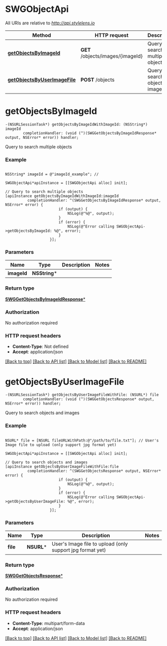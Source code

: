 # SWGObjectApi

All URIs are relative to *http://api.stylelens.io*

Method | HTTP request | Description
------------- | ------------- | -------------
[**getObjectsByImageId**](SWGObjectApi.md#getobjectsbyimageid) | **GET** /objects/images/{imageId} | Query to search multiple objects
[**getObjectsByUserImageFile**](SWGObjectApi.md#getobjectsbyuserimagefile) | **POST** /objects | Query to search objects and images


# **getObjectsByImageId**
```objc
-(NSURLSessionTask*) getObjectsByImageIdWithImageId: (NSString*) imageId
        completionHandler: (void (^)(SWGGetObjectsByImageIdResponse* output, NSError* error)) handler;
```

Query to search multiple objects



### Example 
```objc

NSString* imageId = @"imageId_example"; // 

SWGObjectApi*apiInstance = [[SWGObjectApi alloc] init];

// Query to search multiple objects
[apiInstance getObjectsByImageIdWithImageId:imageId
          completionHandler: ^(SWGGetObjectsByImageIdResponse* output, NSError* error) {
                        if (output) {
                            NSLog(@"%@", output);
                        }
                        if (error) {
                            NSLog(@"Error calling SWGObjectApi->getObjectsByImageId: %@", error);
                        }
                    }];
```

### Parameters

Name | Type | Description  | Notes
------------- | ------------- | ------------- | -------------
 **imageId** | **NSString***|  | 

### Return type

[**SWGGetObjectsByImageIdResponse***](SWGGetObjectsByImageIdResponse.md)

### Authorization

No authorization required

### HTTP request headers

 - **Content-Type**: Not defined
 - **Accept**: application/json

[[Back to top]](#) [[Back to API list]](../README.md#documentation-for-api-endpoints) [[Back to Model list]](../README.md#documentation-for-models) [[Back to README]](../README.md)

# **getObjectsByUserImageFile**
```objc
-(NSURLSessionTask*) getObjectsByUserImageFileWithFile: (NSURL*) file
        completionHandler: (void (^)(SWGGetObjectsResponse* output, NSError* error)) handler;
```

Query to search objects and images



### Example 
```objc

NSURL* file = [NSURL fileURLWithPath:@"/path/to/file.txt"]; // User's Image file to upload (only support jpg format yet)

SWGObjectApi*apiInstance = [[SWGObjectApi alloc] init];

// Query to search objects and images
[apiInstance getObjectsByUserImageFileWithFile:file
          completionHandler: ^(SWGGetObjectsResponse* output, NSError* error) {
                        if (output) {
                            NSLog(@"%@", output);
                        }
                        if (error) {
                            NSLog(@"Error calling SWGObjectApi->getObjectsByUserImageFile: %@", error);
                        }
                    }];
```

### Parameters

Name | Type | Description  | Notes
------------- | ------------- | ------------- | -------------
 **file** | **NSURL***| User&#39;s Image file to upload (only support jpg format yet) | 

### Return type

[**SWGGetObjectsResponse***](SWGGetObjectsResponse.md)

### Authorization

No authorization required

### HTTP request headers

 - **Content-Type**: multipart/form-data
 - **Accept**: application/json

[[Back to top]](#) [[Back to API list]](../README.md#documentation-for-api-endpoints) [[Back to Model list]](../README.md#documentation-for-models) [[Back to README]](../README.md)

